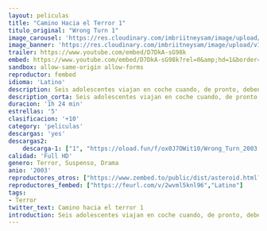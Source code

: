 ```yaml
---
layout: peliculas
title: "Camino Hacia el Terror 1"
titulo_original: "Wrong Turn 1"
image_carousel: 'https://res.cloudinary.com/imbriitneysam/image/upload/v1545607886/camino1-posternuevo-min.jpg'
image_banner: 'https://res.cloudinary.com/imbriitneysam/image/upload/v1545606653/camino1-banner-min.jpg'
trailer: https://www.youtube.com/embed/D7DkA-sG98k
embed: https://www.youtube.com/embed/D7DkA-sG98k?rel=0&amp;hd=1&border=0&wmode=opaque&enablejsapi=1&modestbranding=1&controls=1&showinfo=1
sandbox: allow-same-origin allow-forms
reproductor: fembed
idioma: 'Latino'
description: Seis adolescentes viajan en coche cuando, de pronto, deben desviarse de su ruta al encontrar la carretera bloqueada por un accidente. Pero los jóvenes se pierden en los densos bosques de West Virginia, donde serán perseguidos por una raza humana de caníbales, horriblemente desfigurados por su antinatural alimentación a lo largo de generaciones.
description_corta: Seis adolescentes viajan en coche cuando, de pronto, deben desviarse de su ruta al encontrar la carretera bloqueada por un accidente. Pero los jóvenes se pierden en los densos bosques de West Virginia, donde serán..
duracion: '1h 24 min'
estrellas: '5'
clasificacion: '+10'
category: 'peliculas'
descargas: 'yes'
descargas2:
    descarga-1: ["1", "https://oload.fun/f/ox0J7OWit10/Wrong_Turn_2003.720.BDRip.lat.mp4", "https://www.google.com/s2/favicons?domain=openload.co","OpenLoad","https://res.cloudinary.com/imbriitneysam/image/upload/v1541473684/mexico.png", "Latino", "Full HD"]
calidad: 'Full HD'
genero: Terror, Suspenso, Drama
anio: '2003'
reproductores_otros: ["https://www.zembed.to/public/dist/asteroid.html?id=cbcf9d2645e31f376a60bcae9605bba6&title=Km%20666%20I%20(Wrong%20Turn%201)","Latino","https://movcloud.net/embed/he-p31K040uo","Latino","https://mstream.website/78tfpbnm2ze3","Latino"]
reproductores_fembed: ["https://feurl.com/v/2wvml5knl96","Latino"]
tags:
- Terror
twitter_text: Camino hacia el terror 1
introduction: Seis adolescentes viajan en coche cuando, de pronto, deben desviarse de su ruta al encontrar la carretera bloqueada por un accidente. Pero los jóvenes se pierden en los densos bosques de West Virginia, donde serán..
---
```



 







